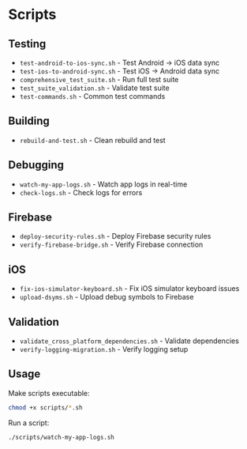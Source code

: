 # Scripts

## Testing
- `test-android-to-ios-sync.sh` - Test Android → iOS data sync
- `test-ios-to-android-sync.sh` - Test iOS → Android data sync
- `comprehensive_test_suite.sh` - Run full test suite
- `test_suite_validation.sh` - Validate test suite
- `test-commands.sh` - Common test commands

## Building
- `rebuild-and-test.sh` - Clean rebuild and test

## Debugging
- `watch-my-app-logs.sh` - Watch app logs in real-time
- `check-logs.sh` - Check logs for errors

## Firebase
- `deploy-security-rules.sh` - Deploy Firebase security rules
- `verify-firebase-bridge.sh` - Verify Firebase connection

## iOS
- `fix-ios-simulator-keyboard.sh` - Fix iOS simulator keyboard issues
- `upload-dsyms.sh` - Upload debug symbols to Firebase

## Validation
- `validate_cross_platform_dependencies.sh` - Validate dependencies
- `verify-logging-migration.sh` - Verify logging setup

## Usage

Make scripts executable:
```bash
chmod +x scripts/*.sh
```

Run a script:
```bash
./scripts/watch-my-app-logs.sh
```
